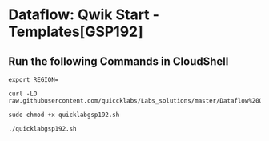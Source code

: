 # Dataflow: Qwik Start - Templates[GSP192]

## Run the following Commands in CloudShell
```
export REGION=
```
```
curl -LO raw.githubusercontent.com/quiccklabs/Labs_solutions/master/Dataflow%20Qwik%20Start%20Templates/quicklabgsp192.sh

sudo chmod +x quicklabgsp192.sh

./quicklabgsp192.sh
```
